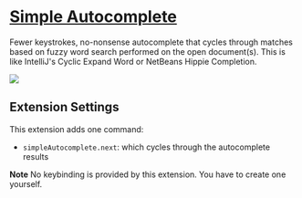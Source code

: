 # [Simple Autocomplete](https://marketplace.visualstudio.com/items?itemName=mksafi.simple-autocomplete)

Fewer keystrokes, no-nonsense autocomplete that cycles through matches based on fuzzy word search performed on the open document(s). This is like IntelliJ's Cyclic Expand Word or NetBeans Hippie Completion.

![](https://raw.githubusercontent.com/msafi/xvscode/master/simpleAutocomplete/demoFiles/demo.gif)

## Extension Settings

This extension adds one command:

* `simpleAutocomplete.next`: which cycles through the autocomplete results

**Note** No keybinding is provided by this extension. You have to create one yourself.
